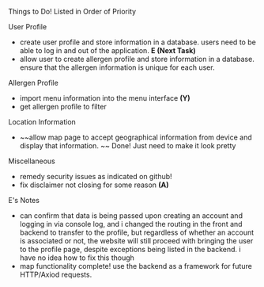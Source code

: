 Things to Do! Listed in Order of Priority

User Profile
  - create user profile and store information in a database. users need to be able to log in and out of the application. **E (Next Task)**
  - allow user to create allergen profile and store information in a database. ensure that the allergen information is unique for each user.

Allergen Profile
  - import menu information into the menu interface **(Y)**
  - get allergen profile to filter 

Location Information
  - ~~allow map page to accept geographical information from device and display that information. ~~ Done! Just need to make it look pretty

Miscellaneous
  - remedy security issues as indicated on github!
  - fix disclaimer not closing for some reason **(A)**


E's Notes
  - can confirm that data is being passed upon creating an account and logging in via console log, and i changed the routing in the front and backend to transfer to the profile, but regardless of whether an account is associated or not, the website will still proceed with bringing the user to the profile page, despite exceptions being listed in the backend. i have no idea how to fix this though
  - map functionality complete! use the backend as a framework for future HTTP/Axiod requests.
